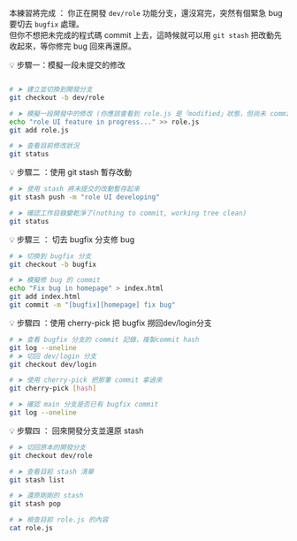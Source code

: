 本練習將完成 ：
你正在開發 `dev/role` 功能分支，還沒寫完，突然有個緊急 bug 要切去 `bugfix` 處理。  
但你不想把未完成的程式碼 commit 上去，這時候就可以用 `git stash` 把改動先收起來，等你修完 bug 回來再還原。

💡 步驟一：模擬一段未提交的修改

```bash

# ➤ 建立並切換到開發分支
git checkout -b dev/role

# ➤ 模擬一段開發中的修改 (你應該會看到 role.js 是「modified」狀態，但尚未 commit。)
echo "role UI feature in progress..." >> role.js
git add role.js

# ➤ 查看目前修改狀況
git status
```

💡 步驟二 ：使用 git stash 暫存改動

```bash
# ➤ 使用 stash 將未提交的改動暫存起來
git stash push -m "role UI developing"

# ➤ 確認工作目錄變乾淨了(nothing to commit, working tree clean)
git status
```

💡 步驟三 ： 切去 bugfix 分支修 bug

```bash
# ➤ 切換到 bugfix 分支
git checkout -b bugfix

# ➤ 模擬修 bug 的 commit
echo "Fix bug in homepage" > index.html
git add index.html
git commit -m "[bugfix][homepage] fix bug"


```

💡 步驟四 ：使用 cherry-pick 把 bugfix 撈回dev/login分支

```bash
# ➤ 查看 bugfix 分支的 commit 記錄，複製commit hash
git log --oneline
# ➤ 切回 dev/login 分支
git checkout dev/login

# ➤ 使用 cherry-pick 把那筆 commit 拿過來
git cherry-pick [hash]

# ➤ 確認 main 分支是否已有 bugfix commit
git log --oneline

```

💡 步驟四 ： 回來開發分支並還原 stash

```bash
# ➤ 切回原本的開發分支
git checkout dev/role

# ➤ 查看目前 stash 清單
git stash list

# ➤ 還原剛剛的 stash
git stash pop

# ➤ 檢查目前 role.js 的內容
cat role.js

```
